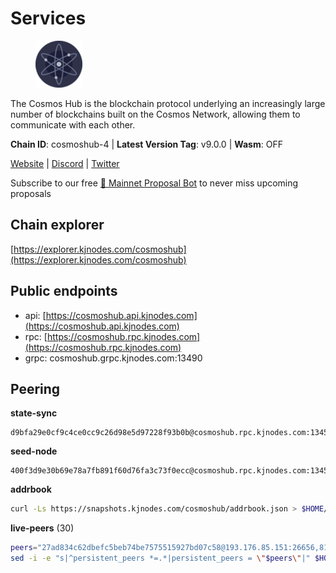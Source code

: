 # Services

<figure><img src="https://raw.githubusercontent.com/kj89/cosmos-images/main/logos/cosmoshub.png" alt=""><figcaption></figcaption></figure>

The Cosmos Hub is the blockchain protocol underlying an  increasingly large number of blockchains built on the  Cosmos Network, allowing them to communicate with each other.

**Chain ID**: cosmoshub-4 | **Latest Version Tag**: v9.0.0 | **Wasm**: OFF

[Website](https://hub.cosmos.network) | [Discord](https://discord.gg/cosmosnetwork) | [Twitter](https://twitter.com/cosmoshub)



Subscribe to our free [🤖 Mainnet Proposal Bot](https://t.me/kjnodes_proposal_bot) to never miss upcoming proposals


## Chain explorer
[https://explorer.kjnodes.com/cosmoshub](https://explorer.kjnodes.com/cosmoshub)

## Public endpoints

* api: [https://cosmoshub.api.kjnodes.com](https://cosmoshub.api.kjnodes.com)
* rpc: [https://cosmoshub.rpc.kjnodes.com](https://cosmoshub.rpc.kjnodes.com)
* grpc: cosmoshub.grpc.kjnodes.com:13490

## Peering

**state-sync**

```text
d9bfa29e0cf9c4ce0cc9c26d98e5d97228f93b0b@cosmoshub.rpc.kjnodes.com:13456
```

**seed-node**

```text
400f3d9e30b69e78a7fb891f60d76fa3c73f0ecc@cosmoshub.rpc.kjnodes.com:13459
```

**addrbook**
```bash
curl -Ls https://snapshots.kjnodes.com/cosmoshub/addrbook.json > $HOME/.gaia/config/addrbook.json
```

**live-peers** (30)
```bash
peers="27ad834c62dbefc5beb74be7575515927bd07c58@193.176.85.151:26656,81062b9a8807a1229543b84bae2898c50a1b1dfc@52.211.169.132:26656,460967e46cc013e5e3eb365c1a8d271b0662549f@35.208.242.182:26656,241b17dba97a2ed3c3747d12781fb86c9706e2d4@89.58.27.86:26656,213857e741833d17275ea559bb2d0342398cec99@35.245.206.45:26656,f05ddce65f1e75babe01d05fef1bce5d8ffe0972@54.177.181.170:26656,1b5a5b6518d3cb30a0d49cbd74a45dd4cbab130d@18.138.176.63:26656,7dd34d8d3880bc48eff3e47b941d06bd1941a962@93.115.25.106:26656,ee767901f4a7eaf44603ef0a5b6e5edac118ba1e@74.118.136.149:26656,cd372322e563832871672be23d8303508d4385a3@139.59.8.48:26090,0eeb20e044d632b279e67f2fe91f50e4fceab1fd@159.223.223.84:26656,53b3651680ec3482d736808cbb3035940107f8ab@82.100.58.119:26656,0fa483eb40228bfba35fdf3c98cb37c1a35928bd@142.132.205.120:14956,1da54d20c7339713f1d6d28dd2117087dd33d0ca@5.9.59.145:26656,e0ab6c5cc86959853f499236b8297344802ac5f4@5.161.139.201:26656,1279eae188599463661c3e2b9ab492615a6d7079@65.108.235.32:2010,1cce99042f884d669e7287e3e362bff8e385c63e@46.4.79.183:26726,9e14c8c48776a789f7029e88c260b2a6cbbf1417@35.212.85.141:26656,4ebf074e8b4a24438bd0bd503b62b4728dfb8eae@35.212.101.35:26656,2532ad5b2f93fd521e97dbc3562db711df4bd763@65.109.88.70:26656,32bdba6ced12cdf2e534566e6c3d66ee2f7ef494@84.244.95.229:26656,b6b9bc1a0c18d12be759111bb3a0d9a8958120c7@57.128.20.184:26656,11de8a73123ce854241cfa9687921c544b83d5d9@141.94.100.228:26656,2938b48ed9dd80451f0be7d8e21840aa383ed929@34.239.177.249:26656,6ecca845883e9273062ee515d2657080e6539d9e@65.109.32.148:26726,7abab0475a506ed3b9ab2ad40948bfe53b797e13@128.199.128.15:26090,61afb0f37c02031f285f6b27ead2a3e7a97cc28a@35.212.34.104:26656,ca5011c44fd74d95e7fca487c69e301df195750c@65.108.122.246:26726,d9bfa29e0cf9c4ce0cc9c26d98e5d97228f93b0b@65.109.88.38:34656,fe21dd474640247888fc7c4dce82da8da08a8bfd@135.181.113.227:26656"
sed -i -e "s|^persistent_peers *=.*|persistent_peers = \"$peers\"|" $HOME/.gaia/config/config.toml
```

